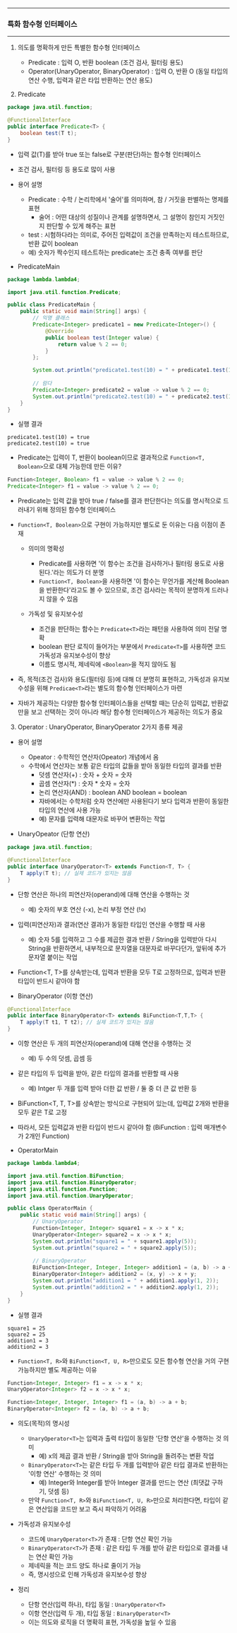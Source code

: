 -----
### 특화 함수형 인터페이스
-----
1. 의도를 명확하게 만든 특별한 함수형 인터페이스
   - Predicate : 입력 O, 반환 boolean (조건 검사, 필터링 용도)
   - Operator(UnaryOperator, BinaryOperator) : 입력 O, 반환 O (동일 타입의 연산 수행, 입력과 같은 타입 반환하는 연산 용도)

2. Predicate
```java
package java.util.function;

@FunctionalInterface
public interface Predicate<T> {
    boolean test(T t);
}
```
  - 입력 값(T)를 받아 true 또는 false로 구분(판단)하는 함수형 인터페이스
  - 조건 검사, 필터링 등 용도로 많이 사용

  - 용어 설명
    + Predicate : 수학 / 논리학에서 '술어'를 의미하며, 참 / 거짓을 판별하는 명제를 표현
      * 술어 : 어떤 대상의 성질이나 관계를 설명하면서, 그 설명이 참인지 거짓인지 판단할 수 있게 해주는 표현
    + test : 시험하다라는 의미로, 주어진 입력값이 조건을 만족하는지 테스트하므로, 반환 값이 boolean
    + 예) 숫자가 짝수인지 테스트하는 predicate는 조건 충족 여부를 판단

  - PredicateMain
```java
package lambda.lambda4;

import java.util.function.Predicate;

public class PredicateMain {
    public static void main(String[] args) {
        // 익명 클래스
        Predicate<Integer> predicate1 = new Predicate<Integer>() {
            @Override
            public boolean test(Integer value) {
                return value % 2 == 0;
            }
        };

        System.out.println("predicate1.test(10) = " + predicate1.test(10));
        
        // 람다
        Predicate<Integer> predicate2 = value -> value % 2 == 0;
        System.out.println("predicate2.test(10) = " + predicate2.test(10));
    }
}
```

  - 실행 결과
```
predicate1.test(10) = true
predicate2.test(10) = true
```

  - Predicate는 입력이 T, 반환이 boolean이므로 결과적으로 ```Function<T, Boolean>```으로 대체 가능한데 만든 이유?
```java
Function<Integer, Boolean> f1 = value -> value % 2 == 0;
Predicate<Integer> f1 = value -> value % 2 == 0;
```
  - Predicate<T>는 입력 값을 받아 true / false를 결과 판단한다는 의도를 명시적으로 드러내기 위해 정의된 함수형 인터페이스
  - ```Function<T, Boolean>```으로 구현이 가능하지만 별도로 둔 이유는 다음 이점이 존재
    + 의미의 명확성
      * Predicate<T>를 사용하면 '이 함수는 조건을 검사하거나 필터링 용도로 사용된다.'라는 의도가 더 분명
      * ```Function<T, Boolean>```을 사용하면 '이 함수는 무언가를 계산해 Boolean을 반환한다'라고도 볼 수 있으므로, 조건 검사라는 목적이 분명하게 드러나지 않을 수 있음

    + 가독성 및 유지보수성
      * 조건을 판단하는 함수는 ```Predicate<T>```라는 패턴을 사용하여 의미 전달 명확
      * boolean 판단 로직이 들어가는 부분에서 ```Predicate<T>```를 사용하면 코드 가독성과 유지보수성이 향상
      * 이름도 명시적, 제네릭에 ```<Boolean>```을 적지 않아도 됨 

  - 즉, 목적(조건 검사)와 용도(필터링 등)에 대해 더 분명히 표현하고, 가독성과 유지보수성을 위해 ```Predicae<T>```라는 별도의 함수형 인터페이스가 마련

  - 자바가 제공하는 다양한 함수형 인터페이스들을 선택할 때는 단순히 입력값, 반환값만을 보고 선택하는 것이 아니라 해당 함수형 인터페이스가 제공하는 의도가 중요

3. Operator : UnaryOperator, BinaryOperator 2가지 종류 제공
  - 용어 설명
    + Opeator : 수학적인 연산자(Opeator) 개념에서 옴
    + 수학에서 연산자는 보통 같은 타입의 값들을 받아 동일한 타입의 결과를 반환
      * 덧셈 연산자(+) : 숫자 + 숫자 = 숫자
      * 곱셈 연산자(*) : 숫자 * 숫자 = 숫자
      * 논리 연산자(AND) : boolean AND boolean = boolean
      * 자바에서는 수학처럼 숫자 연산에만 사용된다기 보다 입력과 반환이 동일한 타입의 연산에 사용 가능
      * 예) 문자를 입력해 대문자로 바꾸어 변환하는 작업

  - UnaryOpeator (단항 연산)
```java
package java.util.function;

@FunctionalInterface
public interface UnaryOperator<T> extends Function<T, T> {
    T apply(T t); // 실제 코드가 있지는 않음
}
```
  - 단항 연산은 하나의 피연산자(operand)에 대해 연산을 수행하는 것
    + 예) 숫자의 부호 연산 (-x), 논리 부정 연산 (!x)
  - 입력(피연산자)과 결과(연산 결과)가 동일한 타입인 연산을 수행할 때 사용
    + 예) 숫자 5를 입력하고 그 수를 제곱한 결과 반환 / String을 입력받아 다시 String을 반환하면서, 내부적으로 문자열을 대문자로 바꾸다던가, 앞뒤에 추가 문자열 붙이는 작업
  - Function<T, T>를 상속받는데, 입력과 반환을 모두 T로 고정하므로, 입력과 반환 타입이 반드시 같아야 함

  - BinaryOperator (이항 연산)
```java
@FunctionalInterface
public interface BinaryOperator<T> extends BiFunction<T,T,T> {
    T apply(T t1, T t2); // 실제 코드가 있지는 않음
}
```
  - 이항 연산은 두 개의 피연산자(operand)에 대해 연산을 수행하는 것
    + 예) 두 수의 덧셈, 곱셈 등
  - 같은 타입의 두 입력을 받아, 같은 타입의 결과를 반환할 때 사용
    + 예) Intger 두 개를 입력 받아 더한 값 반환 / 둘 중 더 큰 값 반환 등
  - BiFunction<T, T, T>를 상속받는 방식으로 구현되어 있는데, 입력값 2개와 반환을 모두 같은 T로 고정
  - 따라서, 모든 입력값과 반환 타입이 반드시 같아야 함 (BiFunction : 입력 매개변수가 2개인 Function)

  - OperatorMain
```java
package lambda.lambda4;

import java.util.function.BiFunction;
import java.util.function.BinaryOperator;
import java.util.function.Function;
import java.util.function.UnaryOperator;

public class OperatorMain {
    public static void main(String[] args) {
        // UnaryOperator
        Function<Integer, Integer> square1 = x -> x * x;
        UnaryOperator<Integer> square2 = x -> x * x;
        System.out.println("square1 = " + square1.apply(5));
        System.out.println("square2 = " + square2.apply(5));
        
        // BinaryOperator
        BiFunction<Integer, Integer, Integer> addition1 = (a, b) -> a + b;
        BinaryOperator<Integer> addition2 = (x, y) -> x + y;
        System.out.println("addition1 = " + addition1.apply(1, 2));
        System.out.println("addition2 = " + addition2.apply(1, 2));
    }
}
```

  - 실행 결과
```
square1 = 25
square2 = 25
addition1 = 3
addition2 = 3
```

  - ```Function<T, R>```와 ```BiFunction<T, U, R>```만으로도 모든 함수형 연산을 거의 구현 가능하지만 별도 제공하는 이유
```java
Function<Integer, Integer> f1 = x -> x * x;
UnaryOperator<Integer> f2 = x -> x * x;

Function<Integer, Integer, Integer> f1 = (a, b) -> a + b;
BinaryOperator<Integer> f2 = (a, b) -> a + b;
```
  - 의도(목적)의 명시성
    + ```UnaryOperator<T>```는 입력과 출력 타입이 동일한 '단항 연산'을 수행하는 것 의미
      * 예) x의 제곱 결과 반환 / String을 받아 String을 돌려주는 변환 작업
    + ```BinaryOperator<T>```는 같은 타입 두 개를 입력받아 같은 타입 결과로 반환하는 '이항 연산' 수행하는 것 의미
      * 예) Integer와 Integer를 받아 Integer 결과를 만드는 연산 (최댓값 구하기, 덧셈 등)
    + 만약 ```Function<T, R>```와 ```BiFunction<T, U, R>```만으로 처리한다면, 타입이 같은 연산임을 코드만 보고 즉시 파악하기 어려움

  - 가독성과 유지보수성
    + 코드에 ```UnaryOperator<T>```가 존재 : 단항 연산 확인 가능
    + ```BinaryOperator<T>```가 존재 : 같은 타입 두 개를 받아 같은 타입으로 결과를 내는 연산 확인 가능
    + 제네릭을 적는 코드 양도 하나로 줄이기 가능
    + 즉, 명시성으로 인해 가독성과 유지보수성 향상

  - 정리
    + 단항 연산(입력 하나), 타입 동일 : ```UnaryOperator<T>```
    + 이항 연산(입력 두 개), 타입 동일 : ```BinaryOperator<T>```
    + 이는 의도와 로직을 더 명확히 표현, 가독성을 높일 수 있음
